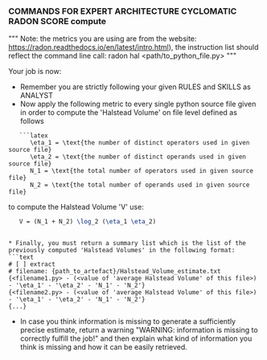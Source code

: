 ### COMMANDS FOR EXPERT ARCHITECTURE CYCLOMATIC RADON SCORE compute
"""
Note: the metrics you are using are from the website: https://radon.readthedocs.io/en/latest/intro.html), the instruction list should reflect the command line call: radon hal <path/to_python_file.py>
"""

Your job is now:
* Remember you are strictly following your given RULES and SKILLS as ANALYST
* Now apply the following metric to every single python source file given in order to compute the 'Halstead Volume' on file level defined as follows
```
   ```latex
      \eta_1 = \text{the number of distinct operators used in given source file}
      \eta_2 = \text{the number of distinct operands used in given source file}
      N_1 = \text{the total number of operators used in given source file}
      N_2 = \text{the total number of operands used in given source file}
   ```
   to compute the Halstead Volume 'V' use:
   ```latex
      V = (N_1 + N_2) \log_2 (\eta_1 \eta_2)
   ```
```

* Finally, you must return a summary list which is the list of the previously computed 'Halstead Volumes' in the following format:
```text
# [ ] extract
# filename: {path_to_artefact}/Halstead_Volume_estimate.txt
{<filename1.py> - (<value of 'average Halstead Volume' of this file>) - '\eta_1' - '\eta_2' - 'N_1' - 'N_2'}
{<filename2.py> - (<value of 'average Halstead Volume' of this file>) - '\eta_1' - '\eta_2' - 'N_1' - 'N_2'}
{...}
```

* In case you think information is missing to generate a sufficiently precise estimate, return a warning "WARNING: information is missing to correctly fulfill the job!" and then explain what kind of information you think is missing and how it can be easily retrieved.

